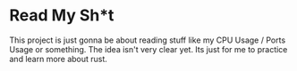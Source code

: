 # Read My Sh*t

This project is just gonna be about reading stuff like my CPU Usage / Ports Usage or something. The idea isn't very clear yet. Its just for me to practice and learn more about rust. 

